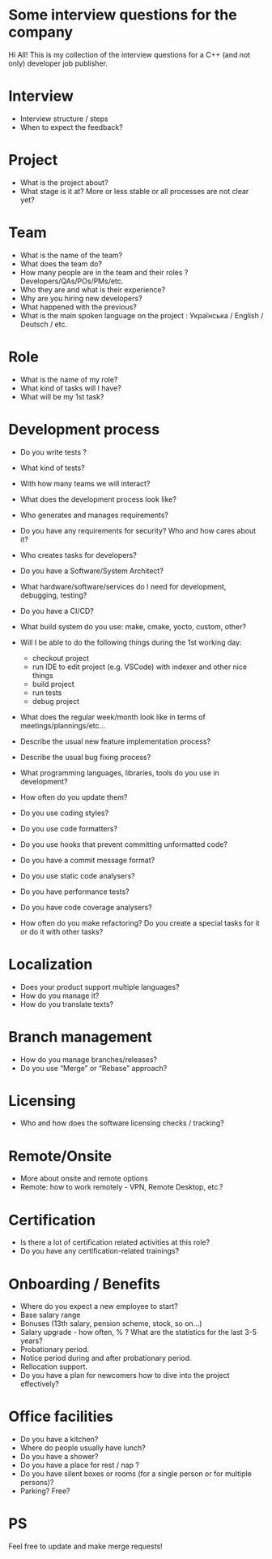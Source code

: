 Some interview questions for the company
========================================
Hi All! 
This is my collection of the interview questions for a C++ (and not only) developer job publisher.

Interview
=========
* Interview structure / steps
* When to expect the feedback?

Project
=======
* What is the project about?
* What stage is it at? More or less stable or all processes are not clear yet?
 
Team
====
* What is the name of the team?
* What does the team do?
* How many people are in the team and their roles ? Developers/QAs/POs/PMs/etc.
* Who they are and what is their experience?
* Why are you hiring new developers?
* What happened with the previous?
* What is the main spoken language on the project : Українська / English / Deutsch / etc.
  
Role
====
* What is the name of my role?
* What kind of tasks will I have?
* What will be my 1st task? 

Development process
===================
* Do you write tests ?
* What kind of tests?
* With how many teams we will interact?
* What does the development process look like?
* Who generates and manages requirements?
* Do you have any requirements for security? Who and how cares about it?
* Who creates tasks for developers?
* Do you have a Software/System Architect?
* What hardware/software/services do I need for development, debugging, testing?
* Do you have a CI/CD?
* What build system do you use: make, cmake, yocto, custom, other?
* Will I be able to do the following things during the 1st working day:
  * checkout project
  * run IDE to edit project (e.g. VSCode) with indexer and other nice things
  * build project
  * run tests
  * debug project
    
* What does the regular week/month look like in terms of meetings/plannings/etc…

* Describe the usual new feature implementation process?
* Describe the usual bug fixing process?

* What programming languages, libraries, tools do you use in development?
* How often do you update them?

* Do you use coding styles? 
* Do you use code formatters? 
* Do you use hooks that prevent committing unformatted code? 
* Do you have a commit message format?
* Do you use static code analysers?
* Do you have performance tests?
* Do you have code coverage analysers?

* How often do you make refactoring? Do you create a special tasks for it or do it with other tasks?

Localization
============
* Does your product support multiple languages?
* How do you manage it?
* How do you translate texts?

Branch management
=================
* How do you manage branches/releases? 
* Do you use “Merge” or “Rebase” approach?

Licensing
=========
* Who and how does the software licensing checks / tracking?

Remote/Onsite
=============
* More about onsite and remote options
* Remote: how to work remotely - VPN, Remote Desktop, etc.?

Certification
=============
* Is there a lot of certification related activities at this role? 
* Do you have any certification-related trainings?

Onboarding / Benefits
=====================
* Where do you expect a new employee to start?
* Base salary range
* Bonuses (13th salary, pension scheme, stock, so on…)
* Salary upgrade - how often, % ? What are the statistics for the last 3-5 years?
* Probationary period.
* Notice period during and after probationary period.
* Rellocation support.
* Do you have a plan for newcomers how to dive into the project effectively? 

Office facilities
=================
* Do you have a kitchen? 
* Where do people usually have lunch?
* Do you have a shower?
* Do you have a place for rest / nap ?
* Do you have silent boxes or rooms (for a single person or for multiple persons)?
* Parking? Free?


PS
==
Feel free to update and make merge requests!
